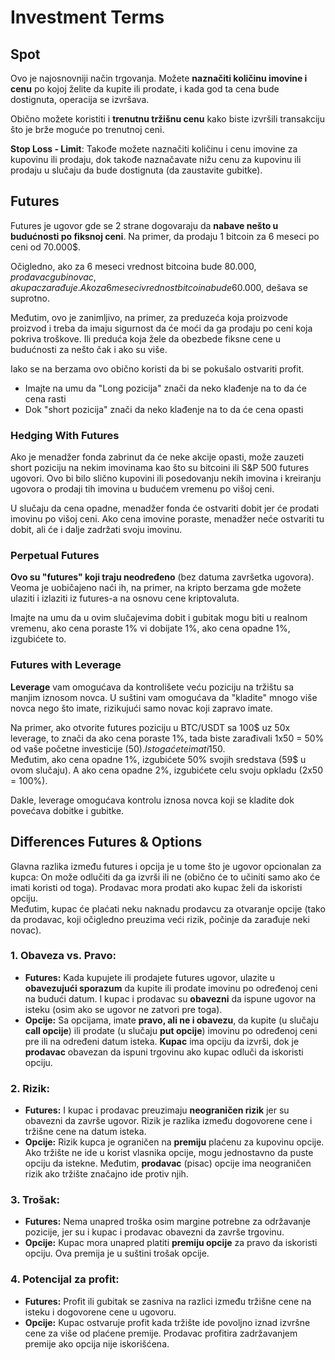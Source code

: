# Investment Terms

## Spot

Ovo je najosnovniji način trgovanja. Možete **naznačiti količinu imovine i cenu** po kojoj želite da kupite ili prodate, i kada god ta cena bude dostignuta, operacija se izvršava.

Obično možete koristiti i **trenutnu tržišnu cenu** kako biste izvršili transakciju što je brže moguće po trenutnoj ceni.

**Stop Loss - Limit**: Takođe možete naznačiti količinu i cenu imovine za kupovinu ili prodaju, dok takođe naznačavate nižu cenu za kupovinu ili prodaju u slučaju da bude dostignuta (da zaustavite gubitke).

## Futures

Futures je ugovor gde se 2 strane dogovaraju da **nabave nešto u budućnosti po fiksnoj ceni**. Na primer, da prodaju 1 bitcoin za 6 meseci po ceni od 70.000$.

Očigledno, ako za 6 meseci vrednost bitcoina bude 80.000$, prodavac gubi novac, a kupac zarađuje. Ako za 6 meseci vrednost bitcoina bude 60.000$, dešava se suprotno.

Međutim, ovo je zanimljivo, na primer, za preduzeća koja proizvode proizvod i treba da imaju sigurnost da će moći da ga prodaju po ceni koja pokriva troškove. Ili preduća koja žele da obezbede fiksne cene u budućnosti za nešto čak i ako su više.

Iako se na berzama ovo obično koristi da bi se pokušalo ostvariti profit.

* Imajte na umu da "Long pozicija" znači da neko klađenje na to da će cena rasti
* Dok "short pozicija" znači da neko klađenje na to da će cena opasti

### Hedging With Futures <a href="#mntl-sc-block_7-0" id="mntl-sc-block_7-0"></a>

Ako je menadžer fonda zabrinut da će neke akcije opasti, može zauzeti short poziciju na nekim imovinama kao što su bitcoini ili S&P 500 futures ugovori. Ovo bi bilo slično kupovini ili posedovanju nekih imovina i kreiranju ugovora o prodaji tih imovina u budućem vremenu po višoj ceni.&#x20;

U slučaju da cena opadne, menadžer fonda će ostvariti dobit jer će prodati imovinu po višoj ceni. Ako cena imovine poraste, menadžer neće ostvariti tu dobit, ali će i dalje zadržati svoju imovinu.

### Perpetual Futures

**Ovo su "futures" koji traju neodređeno** (bez datuma završetka ugovora). Veoma je uobičajeno naći ih, na primer, na kripto berzama gde možete ulaziti i izlaziti iz futures-a na osnovu cene kriptovaluta.

Imajte na umu da u ovim slučajevima dobit i gubitak mogu biti u realnom vremenu, ako cena poraste 1% vi dobijate 1%, ako cena opadne 1%, izgubićete to.

### Futures with Leverage

**Leverage** vam omogućava da kontrolišete veću poziciju na tržištu sa manjim iznosom novca. U suštini vam omogućava da "kladite" mnogo više novca nego što imate, rizikujući samo novac koji zapravo imate.

Na primer, ako otvorite futures poziciju u BTC/USDT sa 100$ uz 50x leverage, to znači da ako cena poraste 1%, tada biste zarađivali 1x50 = 50% od vaše početne investicije (50$). I stoga ćete imati 150$.\
Međutim, ako cena opadne 1%, izgubićete 50% svojih sredstava (59$ u ovom slučaju). A ako cena opadne 2%, izgubićete celu svoju opkladu (2x50 = 100%).

Dakle, leverage omogućava kontrolu iznosa novca koji se kladite dok povećava dobitke i gubitke.

## Differences Futures & Options

Glavna razlika između futures i opcija je u tome što je ugovor opcionalan za kupca: On može odlučiti da ga izvrši ili ne (obično će to učiniti samo ako će imati koristi od toga). Prodavac mora prodati ako kupac želi da iskoristi opciju.\
Međutim, kupac će plaćati neku naknadu prodavcu za otvaranje opcije (tako da prodavac, koji očigledno preuzima veći rizik, počinje da zarađuje neki novac).

### 1. **Obaveza vs. Pravo:**

* **Futures:** Kada kupujete ili prodajete futures ugovor, ulazite u **obavezujući sporazum** da kupite ili prodate imovinu po određenoj ceni na budući datum. I kupac i prodavac su **obavezni** da ispune ugovor na isteku (osim ako se ugovor ne zatvori pre toga).
* **Opcije:** Sa opcijama, imate **pravo, ali ne i obavezu**, da kupite (u slučaju **call opcije**) ili prodate (u slučaju **put opcije**) imovinu po određenoj ceni pre ili na određeni datum isteka. **Kupac** ima opciju da izvrši, dok je **prodavac** obavezan da ispuni trgovinu ako kupac odluči da iskoristi opciju.

### 2. **Rizik:**

* **Futures:** I kupac i prodavac preuzimaju **neograničen rizik** jer su obavezni da završe ugovor. Rizik je razlika između dogovorene cene i tržišne cene na datum isteka.
* **Opcije:** Rizik kupca je ograničen na **premiju** plaćenu za kupovinu opcije. Ako tržište ne ide u korist vlasnika opcije, mogu jednostavno da puste opciju da istekne. Međutim, **prodavac** (pisac) opcije ima neograničen rizik ako tržište značajno ide protiv njih.

### 3. **Trošak:**

* **Futures:** Nema unapred troška osim margine potrebne za održavanje pozicije, jer su i kupac i prodavac obavezni da završe trgovinu.
* **Opcije:** Kupac mora unapred platiti **premiju opcije** za pravo da iskoristi opciju. Ova premija je u suštini trošak opcije.

### 4. **Potencijal za profit:**

* **Futures:** Profit ili gubitak se zasniva na razlici između tržišne cene na isteku i dogovorene cene u ugovoru.
* **Opcije:** Kupac ostvaruje profit kada tržište ide povoljno iznad izvršne cene za više od plaćene premije. Prodavac profitira zadržavanjem premije ako opcija nije iskorišćena.
